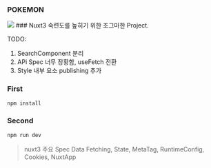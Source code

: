 ### POKEMON

<img src="https://pokemonkorea.co.kr/img/main_logo.png" />
### Nuxt3 숙련도를 높히기 위한 조그마한 Project.

TODO: 
1. SearchComponent 분리
2. APi Spec 너무 장황함, useFetch 전환
3. Style 내부 요소 publishing 추가


### First

```txt
npm install
```

### Second

```txt
npm run dev
```

> nuxt3 주요 Spec
> Data Fetching, State, MetaTag, RuntimeConfig, Cookies, NuxtApp

